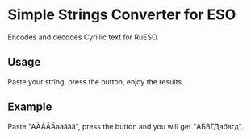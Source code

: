 # Simple Strings Converter for ESO

Encodes and decodes Cyrillic text for RuESO.

## Usage

Paste your string, press the button, enjoy the results.

## Example

Paste "AÀÁÂÄaàáâä", press the button and you will get "АБВГДабвгд".